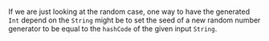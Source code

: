 If we are just looking at the random case, one way to have the generated `Int` depend on the
`String` might be to set the seed of a new random number generator to be equal to the `hashCode` of
the given input `String`.
